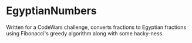 # EgyptianNumbers
Written for a CodeWars challenge, converts fractions to Egyptian fractions using Fibonacci's greedy algorithm along with some hacky-ness.
